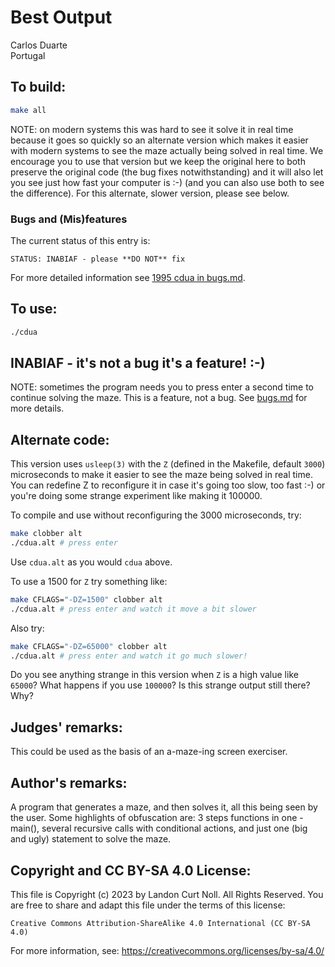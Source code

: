 # Best Output

Carlos Duarte\
Portugal


## To build:

```sh
make all
```

NOTE: on modern systems this was hard to see it solve it in real time because it
goes so quickly so an alternate version which makes it easier with
modern systems to see the maze actually being solved in real time. We encourage
you to use that version but we keep the original here to both preserve the
original code (the bug fixes notwithstanding) and it will also let you see just
how fast your computer is :-) (and you can also use both to see the difference).
For this alternate, slower version, please see below.


### Bugs and (Mis)features

The current status of this entry is:

```
STATUS: INABIAF - please **DO NOT** fix
```

For more detailed information see [1995 cdua in bugs.md](/bugs.md#1995-cdua).


## To use:

```sh
./cdua
```


## INABIAF - it's not a bug it's a feature! :-)

NOTE: sometimes the program needs you to press enter a second time to continue
solving the maze. This is a feature, not a bug. See [bugs.md](/bugs.md) for more
details.


## Alternate code:

This version uses `usleep(3)` with the `Z` (defined in the Makefile, default
`3000`) microseconds to make it easier to see the maze being solved in real
time. You can redefine Z to reconfigure it in case it's going too slow, too
fast :-) or you're doing some strange experiment like making it 100000.

To compile and use without reconfiguring the 3000
microseconds, try:

```sh
make clobber alt
./cdua.alt # press enter
```

Use `cdua.alt` as you would `cdua` above.

To use a 1500 for `Z` try something like:

```sh
make CFLAGS="-DZ=1500" clobber alt
./cdua.alt # press enter and watch it move a bit slower
```

Also try:

```sh
make CFLAGS="-DZ=65000" clobber alt
./cdua.alt # press enter and watch it go much slower!
```

Do you see anything strange in this version when `Z` is a high value like
`65000`? What happens if you use `100000`? Is this strange output still there?
Why?


## Judges' remarks:

This could be used as the basis of an a-maze-ing screen exerciser.


## Author's remarks:

A program that generates a maze, and then solves it, all this being
seen by the user.  Some highlights of obfuscation are: 3 steps
functions in one - main(), several recursive calls with conditional
actions, and just one (big and ugly) statement to solve the maze.


## Copyright and CC BY-SA 4.0 License:

This file is Copyright (c) 2023 by Landon Curt Noll.  All Rights Reserved.
You are free to share and adapt this file under the terms of this license:

    Creative Commons Attribution-ShareAlike 4.0 International (CC BY-SA 4.0)

For more information, see: https://creativecommons.org/licenses/by-sa/4.0/

